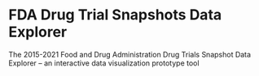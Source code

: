 # FDA Drug Trial Snapshots Data Explorer
 The 2015-2021 Food and Drug Administration Drug Trials Snapshot Data Explorer – an interactive data visualization prototype tool
